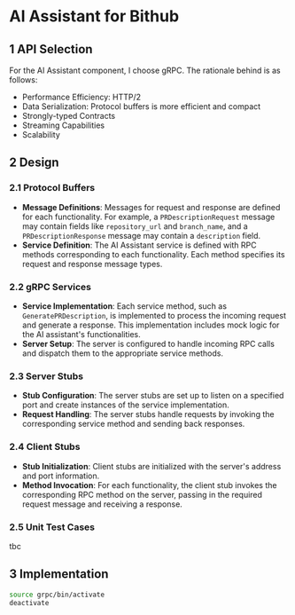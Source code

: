 # AI Assistant for Bithub

## 1 API Selection
For the AI Assistant component, I choose gRPC. The rationale behind is as follows:
* Performance Efficiency: HTTP/2
* Data Serialization: Protocol buffers is more efficient and compact
* Strongly-typed Contracts
* Streaming Capabilities
* Scalability

## 2 Design
### 2.1 Protocol Buffers
- **Message Definitions**: Messages for request and response are defined for each functionality. For example, a `PRDescriptionRequest` message may contain fields like `repository_url` and `branch_name`, and a `PRDescriptionResponse` message may contain a `description` field.
- **Service Definition**: The AI Assistant service is defined with RPC methods corresponding to each functionality. Each method specifies its request and response message types.

### 2.2 gRPC Services
- **Service Implementation**: Each service method, such as `GeneratePRDescription`, is implemented to process the incoming request and generate a response. This implementation includes mock logic for the AI assistant's functionalities.
- **Server Setup**: The server is configured to handle incoming RPC calls and dispatch them to the appropriate service methods.

### 2.3 Server Stubs
- **Stub Configuration**: The server stubs are set up to listen on a specified port and create instances of the service implementation.
- **Request Handling**: The server stubs handle requests by invoking the corresponding service method and sending back responses.


### 2.4 Client Stubs
- **Stub Initialization**: Client stubs are initialized with the server's address and port information.
- **Method Invocation**: For each functionality, the client stub invokes the corresponding RPC method on the server, passing in the required request message and receiving a response.

### 2.5 Unit Test Cases
tbc

## 3 Implementation
```sh
source grpc/bin/activate
deactivate
```